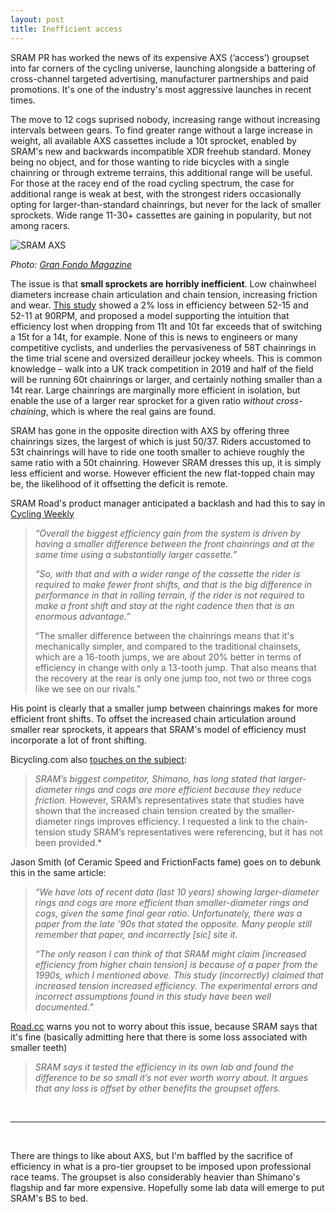 ```yaml
---
layout: post
title: Inefficient access
---
```

SRAM PR has worked the news of its expensive AXS (‘access’) groupset into far corners of the cycling universe, launching alongside a battering of cross-channel targeted advertising, manufacturer partnerships and paid promotions. It's one of the industry's most aggressive launches in recent times.

The move to 12 cogs suprised nobody, increasing range without increasing intervals between gears. To find greater range without a large increase in weight, all available AXS cassettes include a 10t sprocket, enabled by SRAM's new and backwards incompatible XDR freehub standard. Money being no object, and for those wanting to ride bicycles with a single chainring or through extreme terrains, this additional range will be useful. For those at the racey end of the road cycling spectrum, the case for additional range is weak at best, with the strongest riders occasionally opting for larger-than-standard chainrings, but never for the lack of smaller sprockets. Wide range 11-30+ cassettes are gaining in popularity, but not among racers.

![SRAM AXS]({{site.baseurl}}/images/posts/axs.jpg)

*Photo: [Gran Fondo Magazine](https://granfondo-cycling.com/first-look-sram-red-etap-axs/)*

The issue is that **small sprockets are horribly inefficient**. Low chainwheel diameters increase chain articulation and chain tension, increasing friction and wear. [This study](https://sci-hub.tw/https://mechanicaldesign.asmedigitalcollection.asme.org/article.aspx?articleid=1475974) showed a 2% loss in efficiency between 52-15 and 52-11 at 90RPM, and proposed a model supporting the intuition that efficiency lost when dropping from 11t and 10t far exceeds that of switching a 15t for a 14t, for example. None of this is news to engineers or many competitive cyclists, and underlies the pervasiveness of 58T chainrings in the time trial scene and oversized derailleur jockey wheels. This is common knowledge – walk into a UK track competition in 2019 and half of the field will be running 60t chainrings or larger, and certainly nothing smaller than a 14t rear. Large chainrings are marginally more efficient in isolation, but enable the use of a larger rear sprocket for a given ratio *without cross-chaining*, which is where the real gains are found.

SRAM has gone in the opposite direction with AXS by offering three chainrings sizes, the largest of which is just 50/37. Riders accustomed to 53t chainrings will have to ride one tooth smaller to achieve roughly the same ratio with a 50t chainring. However SRAM dresses this up, it is simply less efficient and worse. However efficient the new flat-topped chain may be, the likelihood of it offsetting the deficit is remote.

SRAM Road's product manager anticipated a backlash and had this to say in [Cycling Weekly](https://www.cyclingweekly.com/news/product-news/sram-red-etap-axs-406701)

> *“Overall the biggest efficiency gain from the system is driven by having a smaller difference between the front chainrings and at the same time using a substantially larger cassette.”*
>
> *“So, with that and with a wider range of the cassette the rider is required to make fewer front shifts, and that is the big difference in performance in that in rolling terrain, if the rider is not required to make a front shift and stay at the right cadence then that is an enormous advantage.”*
>
> “The smaller difference between the chainrings means that it's mechanically simpler, and compared to the traditional chainsets, which are a 16-tooth jumps, we are about 20% better in terms of efficiency in change with only a 13-tooth jump. That also means that  the recovery at the rear is only one jump too, not two or three cogs like we see on our rivals.”

His point is clearly that a smaller jump between chainrings makes for more efficient front shifts. To offset the increased chain articulation around smaller rear sprockets, it appears that SRAM's model of efficiency must incorporate a lot of front shifting.


Bicycling.com also [touches on the subject](https://www.bicycling.com/bikes-gear/a26150279/sram-red-etap-axs-review/):

> *SRAM’s biggest competitor, Shimano, has long stated that larger-diameter rings and cogs are more efficient because they reduce friction.* However, SRAM’s representatives state that studies have shown that the increased chain tension created by the smaller-diameter rings improves efficiency. I requested a link to the chain-tension study SRAM’s representatives were referencing, but it has not been provided.* 


Jason Smith (of Ceramic Speed and FrictionFacts fame) goes on to debunk this in the same article:

> *“We have lots of recent data (last 10 years) showing larger-diameter* 
> *rings and cogs are more efficient than smaller-diameter rings and cogs,* 
> *given the same final gear ratio.  Unfortunately, there was a paper from* 
> *the late ’90s that stated the opposite.  Many people still remember that*
> *paper, and incorrectly [sic] site it.*
>
> *“The only reason I can think of that SRAM might claim [increased* 
> *efficiency from higher chain tension] is because of a paper from the* 
> *1990s, which I mentioned above.  This study (incorrectly) claimed that* 
> *increased tension increased efficiency.  The experimental errors and* 
> *incorrect assumptions found in this study have been well documented.”*

[Road.cc](https://road.cc/content/tech-news/255799-sram-red-etap-axs-12-speed-wireless-groupset-radical-new-approach-gearing) warns you not to worry about this issue, because SRAM says that it's fine (basically admitting here that there is some loss associated with smaller teeth)

> *SRAM says it tested the efficiency in its own lab and found the* 
> *difference to be so small it’s not ever worth worry about. It argues* 
> *that any loss is offset by other benefits the groupset offers.*

<br>

---  

<br>



There are things to like about AXS, but I'm baffled by the sacrifice of efficiency in what is a pro-tier groupset to be imposed upon professional race teams. The groupset is also considerably heavier than Shimano's flagship and far more expensive. Hopefully some lab data will emerge to put SRAM's BS to bed.